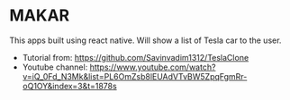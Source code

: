 # MAKAR
This apps built using react native. Will show a list of Tesla car to the user.

- Tutorial from: https://github.com/Savinvadim1312/TeslaClone
- Youtube channel: https://www.youtube.com/watch?v=iQ_0Fd_N3Mk&list=PL6OmZsb8lEUAdVTvBW5ZpqFgmRr-oQ1OY&index=3&t=1878s